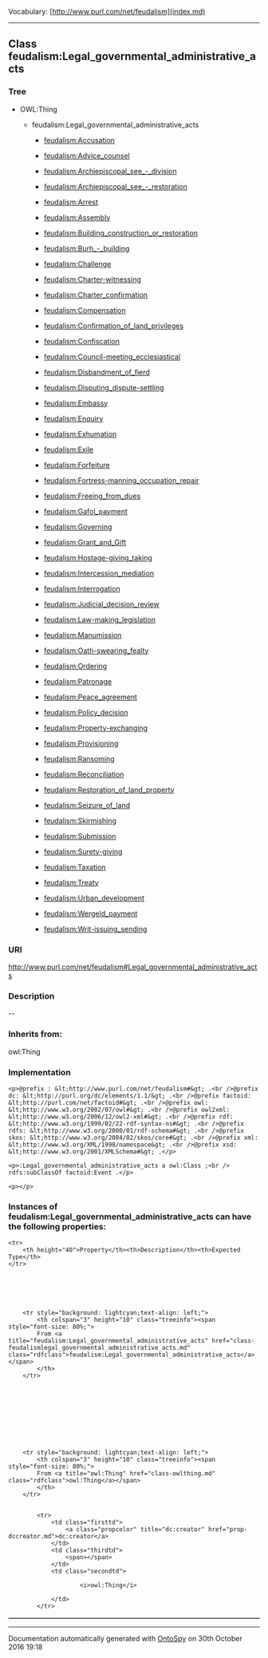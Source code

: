 Vocabulary: [http://www.purl.com/net/feudalism](index.md) 



---	
	




    


## Class feudalism:Legal_governmental_administrative_acts


### Tree

* OWL:Thing
    * feudalism:Legal_governmental_administrative_acts


        * [feudalism:Accusation](class-feudalismaccusation.md) 

        * [feudalism:Advice_counsel](class-feudalismadvice_counsel.md) 

        * [feudalism:Archiepiscopal_see_-_division](class-feudalismarchiepiscopal_see_-_division.md) 

        * [feudalism:Archiepiscopal_see_-_restoration](class-feudalismarchiepiscopal_see_-_restoration.md) 

        * [feudalism:Arrest](class-feudalismarrest.md) 

        * [feudalism:Assembly](class-feudalismassembly.md) 

        * [feudalism:Building_construction_or_restoration](class-feudalismbuilding_construction_or_restoration.md) 

        * [feudalism:Burh_-_building](class-feudalismburh_-_building.md) 

        * [feudalism:Challenge](class-feudalismchallenge.md) 

        * [feudalism:Charter-witnessing](class-feudalismcharter-witnessing.md) 

        * [feudalism:Charter_confirmation](class-feudalismcharter_confirmation.md) 

        * [feudalism:Compensation](class-feudalismcompensation.md) 

        * [feudalism:Confirmation_of_land_privileges](class-feudalismconfirmation_of_land_privileges.md) 

        * [feudalism:Confiscation](class-feudalismconfiscation.md) 

        * [feudalism:Council-meeting_ecclesiastical](class-feudalismcouncil-meeting_ecclesiastical.md) 

        * [feudalism:Disbandment_of_fierd](class-feudalismdisbandment_of_fierd.md) 

        * [feudalism:Disputing_dispute-settling](class-feudalismdisputing_dispute-settling.md) 

        * [feudalism:Embassy](class-feudalismembassy.md) 

        * [feudalism:Enquiry](class-feudalismenquiry.md) 

        * [feudalism:Exhumation](class-feudalismexhumation.md) 

        * [feudalism:Exile](class-feudalismexile.md) 

        * [feudalism:Forfeiture](class-feudalismforfeiture.md) 

        * [feudalism:Fortress-manning_occupation_repair](class-feudalismfortress-manning_occupation_repair.md) 

        * [feudalism:Freeing_from_dues](class-feudalismfreeing_from_dues.md) 

        * [feudalism:Gafol_payment](class-feudalismgafol_payment.md) 

        * [feudalism:Governing](class-feudalismgoverning.md) 

        * [feudalism:Grant_and_Gift](class-feudalismgrant_and_gift.md) 

        * [feudalism:Hostage-giving_taking](class-feudalismhostage-giving_taking.md) 

        * [feudalism:Intercession_mediation](class-feudalismintercession_mediation.md) 

        * [feudalism:Interrogation](class-feudalisminterrogation.md) 

        * [feudalism:Judicial_decision_review](class-feudalismjudicial_decision_review.md) 

        * [feudalism:Law-making_legislation](class-feudalismlaw-making_legislation.md) 

        * [feudalism:Manumission](class-feudalismmanumission.md) 

        * [feudalism:Oath-swearing_fealty](class-feudalismoath-swearing_fealty.md) 

        * [feudalism:Ordering](class-feudalismordering.md) 

        * [feudalism:Patronage](class-feudalismpatronage.md) 

        * [feudalism:Peace_agreement](class-feudalismpeace_agreement.md) 

        * [feudalism:Policy_decision](class-feudalismpolicy_decision.md) 

        * [feudalism:Property-exchanging](class-feudalismproperty-exchanging.md) 

        * [feudalism:Provisioning](class-feudalismprovisioning.md) 

        * [feudalism:Ransoming](class-feudalismransoming.md) 

        * [feudalism:Reconciliation](class-feudalismreconciliation.md) 

        * [feudalism:Restoration_of_land_property](class-feudalismrestoration_of_land_property.md) 

        * [feudalism:Seizure_of_land](class-feudalismseizure_of_land.md) 

        * [feudalism:Skirmishing](class-feudalismskirmishing.md) 

        * [feudalism:Submission](class-feudalismsubmission.md) 

        * [feudalism:Surety-giving](class-feudalismsurety-giving.md) 

        * [feudalism:Taxation](class-feudalismtaxation.md) 

        * [feudalism:Treaty](class-feudalismtreaty.md) 

        * [feudalism:Urban_development](class-feudalismurban_development.md) 

        * [feudalism:Wergeld_payment](class-feudalismwergeld_payment.md) 

        * [feudalism:Writ-issuing_sending](class-feudalismwrit-issuing_sending.md) 
        






### URI
http://www.purl.com/net/feudalism#Legal_governmental_administrative_acts

### Description
--



### Inherits from:
owl:Thing




### Implementation
```
<p>@prefix : &lt;http://www.purl.com/net/feudalism#&gt; .<br />@prefix dc: &lt;http://purl.org/dc/elements/1.1/&gt; .<br />@prefix factoid: &lt;http://purl.com/net/factoid#&gt; .<br />@prefix owl: &lt;http://www.w3.org/2002/07/owl#&gt; .<br />@prefix owl2xml: &lt;http://www.w3.org/2006/12/owl2-xml#&gt; .<br />@prefix rdf: &lt;http://www.w3.org/1999/02/22-rdf-syntax-ns#&gt; .<br />@prefix rdfs: &lt;http://www.w3.org/2000/01/rdf-schema#&gt; .<br />@prefix skos: &lt;http://www.w3.org/2004/02/skos/core#&gt; .<br />@prefix xml: &lt;http://www.w3.org/XML/1998/namespace&gt; .<br />@prefix xsd: &lt;http://www.w3.org/2001/XMLSchema#&gt; .</p>

<p>:Legal_governmental_administrative_acts a owl:Class ;<br />    rdfs:subClassOf factoid:Event .</p>

<p></p>
```




### Instances of feudalism:Legal_governmental_administrative_acts can have the following properties:

<table border="1" cellspacing="3" cellpadding="5" class="classproperties table-hover ">

    <tr>
        <th height="40">Property</th><th>Description</th><th>Expected Type</th>
    </tr>

          

        
            
        
        <tr style="background: lightcyan;text-align: left;">
            <th colspan="3" height="10" class="treeinfo"><span style="font-size: 80%;">
            From <a title="feudalism:Legal_governmental_administrative_acts" href="class-feudalismlegal_governmental_administrative_acts.md" class="rdfclass">feudalism:Legal_governmental_administrative_acts</a></span>
            </th>
        </tr>       

            

        

          

        
            
        
        <tr style="background: lightcyan;text-align: left;">
            <th colspan="3" height="10" class="treeinfo"><span style="font-size: 80%;">
            From <a title="owl:Thing" href="class-owlthing.md" class="rdfclass">owl:Thing</a></span>
            </th>
        </tr>       

            
            <tr>
                <td class="firsttd">
                    <a class="propcolor" title="dc:creator" href="prop-dccreator.md">dc:creator</a>         
                </td>
                <td class="thirdtd">
                    <span></span>
                </td>
                <td class="secondtd">
                    
                        <i>owl:Thing</i>
                    
                </td>
            </tr>

            

        

    

</table>













---

Documentation automatically generated with [OntoSpy](http://ontospy.readthedocs.org/ "Open") on 30th October 2016 19:18
